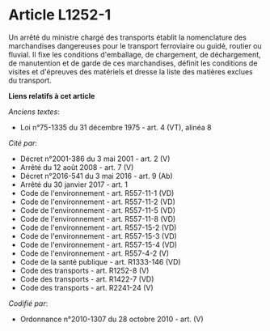 # Article L1252-1

Un arrêté du ministre chargé des transports établit la nomenclature des marchandises dangereuses pour le transport
ferroviaire ou guidé, routier ou fluvial. Il fixe les conditions d'emballage, de chargement, de déchargement, de manutention
et de garde de ces marchandises, définit les conditions de visites et d'épreuves des matériels et dresse la liste des
matières exclues du transport.

**Liens relatifs à cet article**

_Anciens textes_:

  - Loi n°75-1335 du 31 décembre 1975 - art. 4 (VT), alinéa 8

_Cité par_:

  - Décret n°2001-386 du 3 mai 2001 - art. 2 (V)
  - Arrêté du 12 août 2008 - art. 7 (V)
  - Décret n°2016-541 du 3 mai 2016 - art. 9 (Ab)
  - Arrêté du 30 janvier 2017 - art. 1
  - Code de l'environnement - art. R557-11-1 (VD)
  - Code de l'environnement - art. R557-11-2 (VD)
  - Code de l'environnement - art. R557-11-5 (VD)
  - Code de l'environnement - art. R557-11-8 (VD)
  - Code de l'environnement - art. R557-15-2 (VD)
  - Code de l'environnement - art. R557-15-3 (VD)
  - Code de l'environnement - art. R557-15-4 (VD)
  - Code de l'environnement - art. R557-4-2 (V)
  - Code de la santé publique - art. R1333-146 (VD)
  - Code des transports - art. R1252-8 (V)
  - Code des transports - art. R1422-7 (VD)
  - Code des transports - art. R2241-24 (V)

_Codifié par_:

  - Ordonnance n°2010-1307 du 28 octobre 2010 - art. (V)

